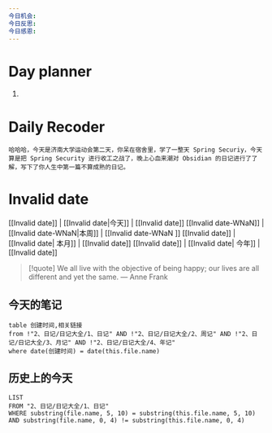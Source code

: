 ```yaml
---
今日机会: 
今日反思: 
今日感恩:
---
```

# Day planner
1. 

# Daily Recoder
``` text
哈哈哈，今天是济南大学运动会第二天，你呆在宿舍里，学了一整天 Spring Securiy，今天算是把 Spring Security 进行收工之战了，晚上心血来潮对 Obsidian 的日记进行了了解，写下了你人生中第一篇不算成熟的日记。
```


# Invalid date

[[Invalid date]]  | [[Invalid date|今天]] |  [[Invalid date]]
[[Invalid date-WNaN]] | [[Invalid date-WNaN|本周]] |  [[Invalid date-WNaN ]]
[[Invalid date]] | [[Invalid date| 本月]] | [[Invalid date]]
[[Invalid date]] | [[Invalid date| 今年]]  | [[Invalid date]]

> [!quote] We all live with the objective of being happy; our lives are all different and yet the same.
> — Anne Frank

## 今天的笔记
```dataview
table 创建时间,相关链接
from !"2、日记/日记大全/1、日记" AND !"2、日记/日记大全/2、周记" AND !"2、日记/日记大全/3、月记" AND !"2、日记/日记大全/4、年记"
where date(创建时间) = date(this.file.name) 
```

## 历史上的今天
```dataview
LIST
FROM "2、日记/日记大全/1、日记" 
WHERE substring(file.name, 5, 10) = substring(this.file.name, 5, 10) AND substring(file.name, 0, 4) != substring(this.file.name, 0, 4)

```